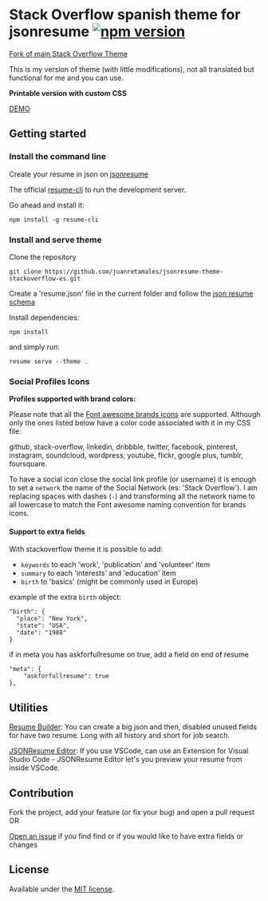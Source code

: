 # Stack Overflow spanish theme for jsonresume [![npm version](https://badge.fury.io/js/jsonresume-theme-stackoverflow.svg)](http://badge.fury.io/js/jsonresume-theme-stackoverflow)

[Fork of main Stack Overflow Theme](https://github.com/francescoes/jsonresume-theme-stackoverflow.git)

This is my version of theme (with little modifications), not all translated but functional for me and you can use.

**Printable version with custom CSS**

[DEMO](https://resume.juanretamales.cl/)

## Getting started

### Install the command line

Create your resume in json on [jsonresume](https://jsonresume.org)

The official [resume-cli](https://github.com/jsonresume/resume-cli) to run the development server.

Go ahead and install it:

```
npm install -g resume-cli
```

### Install and serve theme

Clone the repository

```
git clone https://github.com/juanretamales/jsonresume-theme-stackoverflow-es.git
```

Create a 'resume.json' file in the current folder and follow the [json resume schema](https://jsonresume.org/schema/)

Install dependencies:

```
npm install
```

and simply run:

```
resume serve --theme .
```

### Social Profiles Icons

**Profiles supported with brand colors:**

Please note that all the [Font awesome brands icons](https://fontawesome.com/search?s=brands) are supported. Although only the ones listed below have a color code associated with it in my CSS file:

github, stack-overflow, linkedin, dribbble, twitter, facebook, pinterest, instagram, soundcloud, wordpress, youtube, flickr, google plus, tumblr, foursquare.

To have a social icon close the social link profile (or username) it is enough to set a `network` the name of the Social Network (es: 'Stack Overflow'). I am replacing spaces with dashes (`-`) and transforming all the network name to all lowercase to match the Font awesome naming convention for brands icons.

#### Support to extra fields

With stackoverflow theme it is possible to add:

- `keywords` to each 'work', 'publication' and 'volunteer' item
- `summary` to each 'interests' and 'education' item
- `birth` to 'basics' (might be commonly used in Europe)

example of the extra `birth` object:

```
"birth": {
  "place": "New York",
  "state": "USA",
  "date": "1988"
}
```

if in meta you has askforfullresume on true, add a field on end of resume
```
"meta": {
    "askforfullresume": true
},
```

## Utilities

[Resume Builder](https://resume-builder.js.org/es/): You can create a big json and then, disabled unused fields for have two resume. Long with all history and short for job search.

[JSONResume Editor](https://marketplace.visualstudio.com/items?itemName=reflog.jsonresume): If you use VSCode, can use an Extension for Visual Studio Code - JSONResume Editor let's you preview your resume from inside VSCode.

## Contribution

Fork the project, add your feature (or fix your bug) and open a pull request OR

[Open an issue](https://github.com/francescoes/jsonresume-theme-stackoverflow/issues/new) if you find find or if you would like to have extra fields or changes 

## License

Available under the [MIT license](http://opensource.org/licenses/mit-license.php).
